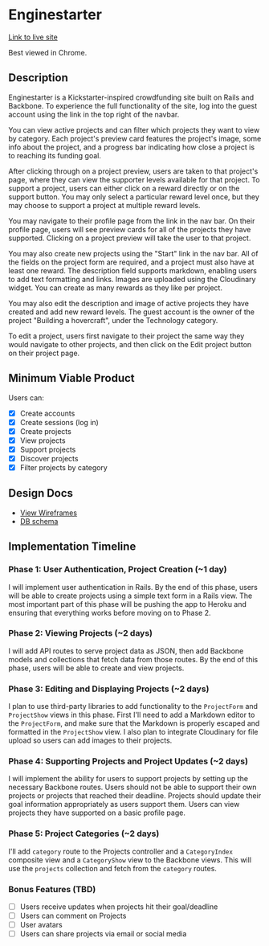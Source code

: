 # Enginestarter

[Link to live site][site]

Best viewed in Chrome.

## Description

Enginestarter is a Kickstarter-inspired crowdfunding site built on Rails and Backbone. To experience the full functionality of the site, log into the guest account using the link in the top right of the navbar.

You can view active projects and can filter which projects they want to view by category. Each project's preview card features the project's image, some info about the project, and a progress bar indicating how close a project is to reaching its funding goal.

After clicking through on a project preview, users are taken to that project's page, where they can view the supporter levels available for that project. To support a project, users can either click on a reward directly or on the support button. You may only select a particular reward level once, but they may choose to support a project at multiple reward levels.

You may navigate to their profile page from the link in the nav bar. On their profile page, users will see preview cards for all of the projects they have supported. Clicking on a project preview will take the user to that project.

You may also create new projects using the "Start" link in the nav bar. All of the fields on the project form are required, and a project must also have at least one reward. The description field supports markdown, enabling users to add text formatting and links. Images are uploaded using the Cloudinary widget. You can create as many rewards as they like per project.

You may also edit the description and image of active projects they have created and add new reward levels. The guest account is the owner of the project "Building a hovercraft", under the Technology category.

To edit a project, users first navigate to their project the same way they would navigate to other projects, and then click on the Edit project button on their project page.

[site]: http://www.enginestarter.xyz

## Minimum Viable Product
Users can:

- [x] Create accounts
- [x] Create sessions (log in)
- [x] Create projects
- [x] View projects
- [x] Support projects
- [x] Discover projects
- [x] Filter projects by category

## Design Docs
* [View Wireframes][views]
* [DB schema][schema]

[views]: ./docs/views.md
[schema]: ./docs/schema.md

## Implementation Timeline

### Phase 1: User Authentication, Project Creation (~1 day)
I will implement user authentication in Rails. By the end of this phase, users
will be able to create projects using a simple text form in a Rails view. The most
important part of this phase will be pushing the app to Heroku and ensuring that
everything works before moving on to Phase 2.

### Phase 2: Viewing Projects (~2 days)
I will add API routes to serve project data as JSON, then add Backbone
models and collections that fetch data from those routes. By the end of this
phase, users will be able to create and view projects.

### Phase 3: Editing and Displaying Projects (~2 days)
I plan to use third-party libraries to add functionality to the `ProjectForm`
and `ProjectShow` views in this phase. First I'll need to add a Markdown editor
to the `ProjectForm`, and make sure that the Markdown is properly escaped and
formatted in the `ProjectShow` view. I also plan to integrate Cloudinary for
file upload so users can add images to their projects.

### Phase 4: Supporting Projects and Project Updates (~2 days)

I will implement the ability for users to support projects by setting up the
necessary Backbone routes. Users should not be able to support their own
projects or projects that reached their deadline. Projects should update their
goal information appropriately as users support them. Users can view projects
they have supported on a basic profile page.

### Phase 5: Project Categories (~2 days)
I'll add `category` route to the Projects controller and a `CategoryIndex`
composite view and a `CategoryShow` view to the Backbone views. This will use
the `projects` collection and fetch from the `category` routes.

### Bonus Features (TBD)
- [ ] Users receive updates when projects hit their goal/deadline
- [ ] Users can comment on Projects
- [ ] User avatars
- [ ] Users can share projects via email or social media
